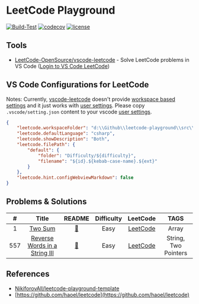 # LeetCode Playground

[![Build-Test](https://github.com/mehdihadeli/leetcode-playground/actions/workflows/build-test.yml/badge.svg?branch=main&style=flat-square)](https://github.com/mehdihadeli/leetcode-playground/actions/workflows/build-test.yml)
[![codecov](https://codecov.io/gh/mehdihadeli/leetcode-playground/branch/main/graph/badge.svg?style=flat-square)](https://codecov.io/gh/mehdihadeli/leetcode-playground)
[![license](https://img.shields.io/github/license/mashape/apistatus.svg)](https://github.com/mehdihadeli/leetcode-playground/blob/main/LICENCE)


## Tools
- [LeetCode-OpenSource/vscode-leetcode](https://github.com/LeetCode-OpenSource/vscode-leetcode) - Solve LeetCode problems in VS Code ([Login to VS Code LeetCode](https://github.com/LeetCode-OpenSource/vscode-leetcode/issues/478#issuecomment-1046287835))

## VS Code Configurations for LeetCode

Notes: Currently, [vscode-leetcode](https://github.com/LeetCode-OpenSource/vscode-leetcode) doesn't provide [workspace based settings](https://code.visualstudio.com/docs/getstarted/settings#_workspace-settings) and it just works with [user settings](https://code.visualstudio.com/docs/getstarted/settings#_settingsjson). Please copy `.vscode/setting.json` content to your vscode [user settings](https://code.visualstudio.com/docs/getstarted/settings#_settingsjson).

``` json
{
    "leetcode.workspaceFolder": "d:\\Github\\leetcode-playground\\src\\LeetCodeSolutions",
    "leetcode.defaultLanguage": "csharp",
    "leetcode.showDescription": "Both",
    "leetcode.filePath": {
        "default": {
            "folder": "Difficulty/${difficulty}",
            "filename": "${id}.${kebab-case-name}.${ext}"
        }
    },
    "leetcode.hint.configWebviewMarkdown": false
}
```

## Problems & Solutions


|  #  |                                                           Title                                                           |                                       README                                       | Difficulty |                                            LeetCode                                            |        TAGS        |
| :-: | :-----------------------------------------------------------------------------------------------------------------------: | :--------------------------------------------------------------------------------: | :--------: | :--------------------------------------------------------------------------------------------: | :----------------: |
|  1  |                              [Two Sum](src/LeetCodeSolutions/Difficulty/Easy/1.two-sum.cs)                              |               [📗](src/LeetCodeSolutions/Difficulty/Easy/docs/1.two-sum.README.md)                |    Easy    |               [LeetCode](https://leetcode.com/problems/two-sum)                |       Array       |
|  557  |                              [Reverse Words in a String III](src/LeetCodeSolutions/Difficulty/Easy/557.reverse-words-in-a-string-iii.cs)                              |               [📗]()                |    Easy    |               [LeetCode](https://leetcode.com/problems/reverse-words-in-a-string-iii/)                |       String, Two Pointers       |


## References
- [NikiforovAll/leetcode-playground-template](https://github.com/NikiforovAll/leetcode-playground-template)
- [https://github.com/haoel/leetcode](https://github.com/haoel/leetcode)
